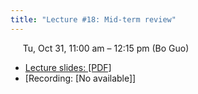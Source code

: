 ```yaml
---
title: "Lecture #18: Mid-term review"
---
```


&nbsp;&nbsp;&nbsp;&nbsp;&nbsp;Tu, Oct 31, 11:00 am – 12:15 pm (Bo Guo)

- [Lecture slides: [PDF]](../assets/lecture_slides/Lecture_19_(10-31-2023).pdf) 
- [Recording: [No available]]
